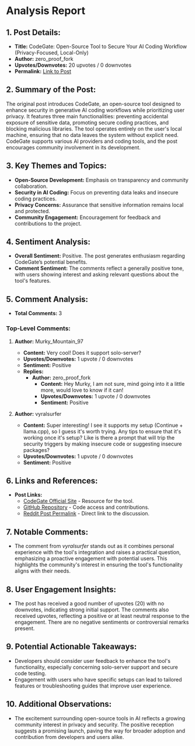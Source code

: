 # Analysis Report

## 1. Post Details:
- **Title:** CodeGate: Open-Source Tool to Secure Your AI Coding Workflow (Privacy-Focused, Local-Only)
- **Author:** zero_proof_fork
- **Upvotes/Downvotes:** 20 upvotes / 0 downvotes
- **Permalink:** [Link to Post](https://www.reddit.com/r/LocalLLaMA/comments/1hgi3vy/codegate_opensource_tool_to_secure_your_ai_coding/)

## 2. Summary of the Post:
The original post introduces CodeGate, an open-source tool designed to enhance security in generative AI coding workflows while prioritizing user privacy. It features three main functionalities: preventing accidental exposure of sensitive data, promoting secure coding practices, and blocking malicious libraries. The tool operates entirely on the user's local machine, ensuring that no data leaves the system without explicit need. CodeGate supports various AI providers and coding tools, and the post encourages community involvement in its development.

## 3. Key Themes and Topics:
- **Open-Source Development:** Emphasis on transparency and community collaboration.
- **Security in AI Coding:** Focus on preventing data leaks and insecure coding practices.
- **Privacy Concerns:** Assurance that sensitive information remains local and protected.
- **Community Engagement:** Encouragement for feedback and contributions to the project.

## 4. Sentiment Analysis:
- **Overall Sentiment:** Positive. The post generates enthusiasm regarding CodeGate’s potential benefits.
- **Comment Sentiment:** The comments reflect a generally positive tone, with users showing interest and asking relevant questions about the tool's features.

## 5. Comment Analysis:
- **Total Comments:** 3 

### Top-Level Comments:
1. **Author:** Murky_Mountain_97
   - **Content:** Very cool! Does it support solo-server?
   - **Upvotes/Downvotes:** 1 upvote / 0 downvotes
   - **Sentiment:** Positive
   - **Replies:**
     - **Author:** zero_proof_fork
       - **Content:** Hey Murky, I am not sure, mind going into it a little more, would love to know if it can!
       - **Upvotes/Downvotes:** 1 upvote / 0 downvotes
       - **Sentiment:** Positive

2. **Author:** vyralsurfer
   - **Content:** Super interesting! I see it supports my setup (Continue + llama.cpp), so I guess it's worth trying. Any tips to ensure that it's working once it's setup? Like is there a prompt that will trip the security triggers by making insecure code or suggesting insecure packages?
   - **Upvotes/Downvotes:** 1 upvote / 0 downvotes
   - **Sentiment:** Positive

## 6. Links and References:
- **Post Links:**
  - [CodeGate Official Site](https://codegate.ai) - Resource for the tool.
  - [GitHub Repository](https://github.com/stacklok/codegate) - Code access and contributions.
  - [Reddit Post Permalink](https://www.reddit.com/r/LocalLLaMA/comments/1hgi3vy/codegate_opensource_tool_to_secure_your_ai_coding/) - Direct link to the discussion.

## 7. Notable Comments:
- The comment from *vyralsurfer* stands out as it combines personal experience with the tool's integration and raises a practical question, emphasizing a proactive engagement with potential users. This highlights the community's interest in ensuring the tool's functionality aligns with their needs.

## 8. User Engagement Insights:
- The post has received a good number of upvotes (20) with no downvotes, indicating strong initial support. The comments also received upvotes, reflecting a positive or at least neutral response to the engagement. There are no negative sentiments or controversial remarks present.

## 9. Potential Actionable Takeaways:
- Developers should consider user feedback to enhance the tool's functionality, especially concerning solo-server support and secure code testing.
- Engagement with users who have specific setups can lead to tailored features or troubleshooting guides that improve user experience.

## 10. Additional Observations:
- The excitement surrounding open-source tools in AI reflects a growing community interest in privacy and security. The positive reception suggests a promising launch, paving the way for broader adoption and contribution from developers and users alike.